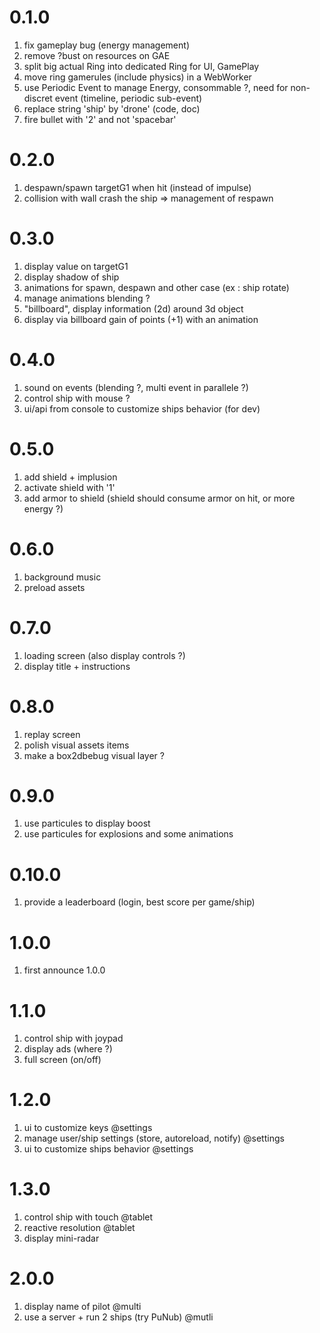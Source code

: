 # 0.1.0

1. fix gameplay bug (energy management)
1. remove ?bust on resources on GAE
1. split big actual Ring into dedicated Ring for UI, GamePlay
1. move ring gamerules (include physics) in a WebWorker
1. use Periodic Event to manage Energy, consommable ?, need for non-discret event (timeline, periodic sub-event)
1. replace string 'ship' by 'drone' (code, doc)
1. fire bullet with '2' and not 'spacebar'

# 0.2.0

1. despawn/spawn targetG1 when hit (instead of impulse)
1. collision with wall crash the ship => management of respawn

# 0.3.0

1. display value on targetG1
1. display shadow of ship
1. animations for spawn, despawn and other case (ex : ship rotate)
1. manage animations blending ?
1. "billboard", display information (2d) around 3d object
1. display via billboard gain of points (+1) with an animation

# 0.4.0

1. sound on events (blending ?, multi event in parallele ?)
1. control ship with mouse ?
1. ui/api from console to customize ships behavior (for dev)

# 0.5.0

1. add shield + implusion 
1. activate shield with '1'
1. add armor to shield (shield should consume armor on hit, or more energy ?)

# 0.6.0

1. background music
1. preload assets

# 0.7.0

1. loading screen (also display controls ?)
1. display title + instructions 

# 0.8.0

1. replay screen
1. polish visual assets items
1. make a box2dbebug visual layer ?

# 0.9.0

1. use particules to display boost
1. use particules for explosions and some animations

# 0.10.0

1. provide a leaderboard (login, best score per game/ship)

# 1.0.0

1. first announce 1.0.0

# 1.1.0

1. control ship with joypad
1. display ads (where ?)
1. full screen (on/off)

# 1.2.0

1. ui to customize keys @settings
1. manage user/ship settings (store, autoreload, notify) @settings
1. ui to customize ships behavior @settings

# 1.3.0

1. control ship with touch @tablet
1. reactive resolution @tablet
1. display mini-radar

# 2.0.0

1. display name of pilot @multi
1. use a server + run 2 ships (try PuNub) @mutli
